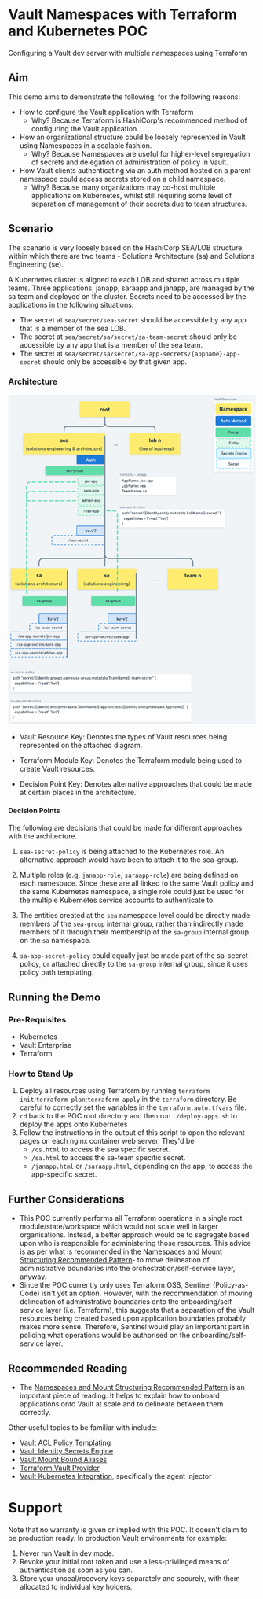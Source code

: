 # Vault Namespaces with Terraform and Kubernetes POC

Configuring a Vault dev server with multiple namespaces using Terraform

## Aim

This demo aims to demonstrate the following, for the following reasons:

* How to configure the Vault application with Terraform
  * Why? Because Terraform is HashiCorp's recommended method of configuring the Vault application.
* How an organizational structure could be loosely represented in Vault using Namespaces in a scalable fashion.
  * Why? Because Namespaces are useful for higher-level segregation of secrets and delegation of administration of policy in Vault.
* How Vault clients authenticating via an auth method hosted on a parent namespace could access secrets stored on a child namespace.
  * Why? Because many organizations may co-host multiple applications on Kubernetes, whilst still requiring some level of separation of management of their secrets due to team structures.

## Scenario

The scenario is very loosely based on the HashiCorp SEA/LOB structure, within which there are two teams - Solutions Architecture (sa) and Solutions Engineering (se).

A Kubernetes cluster is aligned to each LOB and shared across multiple teams. Three applications, janapp, saraapp and janapp, are managed by the sa team and deployed on the cluster. Secrets need to be accessed by the applications in the following situations:

* The secret at `sea/secret/sea-secret` should be accessible by any app that is a member of the sea LOB.
* The secret at `sea/secret/sa/secret/sa-team-secret` should only be accessible by any app that is a member of the sea team.
* The secret at `sea/secret/sa/secret/sa-app-secrets/{appname}-app-secret` should only be accessible by that given app.

### Architecture

![Vault Namespace Layout created by this POC](assets/vault_k8s_ns_tf_arch.png)

* Vault Resource Key: Denotes the types of Vault resources being represented on the attached diagram.

* Terraform Module Key: Denotes the Terraform module being used to create Vault resources.

* Decision Point Key: Denotes alternative approaches that could be made at certain places in the architecture.

#### Decision Points

The following are decisions that could be made for different approaches with the architecture.

1. `sea-secret-policy` is being attached to the Kubernetes role. An alternative approach would have been to attach it to the sea-group.

2. Multiple roles (e.g. `janapp-role`, `saraapp-role`) are being defined on each namespace. Since these are all linked to the same Vault policy and the same Kubernetes 
namespace, a single role could just be used for the multiple Kubernetes service accounts to authenticate to.

3. The entities created at the `sea` namespace level could be directly made members of the `sea-group` internal group, rather than indirectly made members of it through 
their membership of the `sa-group` internal group on the `sa` namespace.

4. `sa-app-secret-policy` could equally just be made part of the sa-secret-policy, or attached directly to the `sa-group` internal group, since it uses policy path templating.

## Running the Demo


### Pre-Requisites

* Kubernetes
* Vault Enterprise
* Terraform

### How to Stand Up

1. Deploy all resources using Terraform by running `terraform init`;`terraform plan`;`terraform apply` in the `terraform` directory. Be careful to correctly set the variables in the `terraform.auto.tfvars` file.
2. `cd` back to the POC root directory and then run `./deploy-apps.sh` to deploy the apps onto Kubernetes
3. Follow the instructions in the output of this script to open the relevant pages on each nginx container web server. They'd be
    * `/cs.html` to access the sea specific secret.
    * `/sa.html` to access the sa-team specific secret.
    * `/janapp.html` or `/saraapp.html`, depending on the app, to access the app-specific secret.

## Further Considerations

* This POC currently performs all Terraform operations in a single root module/state/workspace which would not scale well in larger organisations. Instead, a better approach would be to segregate based upon 
  who is responsible for administering those resources. This advice is as per what is recommended in the [Namespaces and Mount Structuring Recommended Pattern](https://learn.hashicorp.com/tutorials/vault/namespace-structure)- to move delineation of administrative boundaries into the orchestration/self-service layer, anyway.
* Since the POC currently only uses Terraform OSS, Sentinel (Policy-as-Code) isn't yet an option. However, with the recommendation of moving delineation of administrative boundaries onto the onboarding/self-service layer (i.e. Terraform), this suggests that a separation of the Vault resources being created based upon application boundaries probably makes more sense. Therefore, Sentinel would play an important part in policing what operations would be authorised on the onboarding/self-service layer.

## Recommended Reading

* The [Namespaces and Mount Structuring Recommended Pattern](https://learn.hashicorp.com/tutorials/vault/namespace-structure) is an important piece of reading. It helps to explain how to onboard applications onto Vault at scale and to delineate between them correctly.

Other useful topics to be familiar with include:
* [Vault ACL Policy Templating](https://learn.hashicorp.com/tutorials/vault/policy-templating)
* [Vault Identity Secrets Engine](https://www.vaultproject.io/docs/secrets/identity)
* [Vault Mount Bound Aliases](https://www.vaultproject.io/docs/concepts/identity#mount-bound-aliases)
* [Terraform Vault Provider](https://registry.terraform.io/providers/hashicorp/vault/latest/docs)
* [Vault Kubernetes Integration](https://www.vaultproject.io/docs/platform/k8s), specifically the agent injector

# Support

Note that no warranty is given or implied with this POC. It doesn't claim to be production ready. In production Vault environments for example:

1. Never run Vault in dev mode.
2. Revoke your initial root token and use a less-privileged means of authentication as soon as you can.
3. Store your unseal/recovery keys separately and securely, with them allocated to individual key holders.